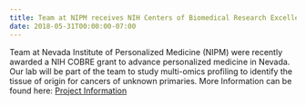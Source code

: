 ```yaml
---
title: Team at NIPM receives NIH Centers of Biomedical Research Excellence (COBRE) award
date: 2018-05-31T00:00:00-07:00
---
```

Team at Nevada Institute of Personalized Medicine (NIPM) were recently awarded a NIH COBRE grant to advance personalized medicine in Nevada. Our lab will be part of the team to study multi-omics profiling to identify the tissue of origin for cancers of unknown primaries. More Information can be found here: [Project Information](https://projectreporter.nih.gov/project_info_description.cfm?aid=9415947&icde=0)
